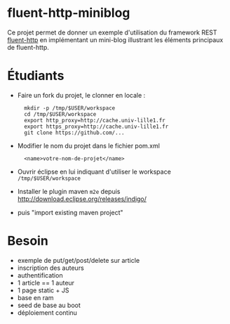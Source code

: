 # fluent-http-miniblog

Ce projet permet de donner un exemple d'utilisation du framework REST  [fluent-http](https://github.com/CodeStory/fluent-http) en implémentant 
un mini-blog illustrant les éléments principaux de fluent-http.

# Étudiants

- Faire un fork du projet, le clonner en locale :
    
        mkdir -p /tmp/$USER/workspace
        cd /tmp/$USER/workspace
        export http_proxy=http://cache.univ-lille1.fr
        export https_proxy=http://cache.univ-lille1.fr
        git clone https://github.com/...
    
- Modifier le nom du projet dans le fichier pom.xml

        <name>votre-nom-de-projet</name>

- Ouvrir éclipse en lui indiquant d'utiliser le workspace ```/tmp/$USER/workspace```
- Installer le plugin maven ```m2e``` depuis http://download.eclipse.org/releases/indigo/
- puis "import existing maven project"

# Besoin

- exemple de put/get/post/delete sur article
- inscription des auteurs 
- authentification 
- 1 article == 1 auteur
- 1 page static + JS
- base en ram
- seed de base au boot
- déploiement continu
